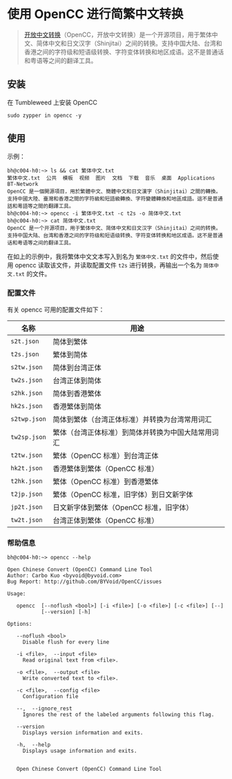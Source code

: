 # 使用 OpenCC 进行简繁中文转换

>[开放中文转换](https://github.com/BYVoid/OpenCC)（OpenCC，开放中文转换）是一个开源项目，用于繁体中文、简体中文和日文汉字（Shinjitai）之间的转换。支持中国大陆、台湾和香港之间的字符级和短语级转换、字符变体转换和地区成语。这不是普通话和粤语等之间的翻译工具。

## 安装

在 Tumbleweed 上安装 OpenCC

```
sudo zypper in opencc -y
```

## 使用

示例：

```shell
bh@c004-h0:~> ls && cat 繁体中文.txt
繁体中文.txt  公共  模板  视频  图片  文档  下载  音乐  桌面  Applications  BT-Network
OpenCC 是一個開源項目，用於繁體中文、簡體中文和日文漢字（Shinjitai）之間的轉換。支持中國大陸、臺灣和香港之間的字符級和短語級轉換、字符變體轉換和地區成語。這不是普通話和粵語等之間的翻譯工具。
bh@c004-h0:~> opencc -i 繁体中文.txt -c t2s -o 简体中文.txt
bh@c004-h0:~> cat 简体中文.txt
OpenCC 是一个开源项目，用于繁体中文、简体中文和日文汉字（Shinjitai）之间的转换。支持中国大陆、台湾和香港之间的字符级和短语级转换、字符变体转换和地区成语。这不是普通话和粤语等之间的翻译工具。
```

在如上的示例中，我将繁体中文文本写入到名为 `繁体中文.txt` 的文件中，然后使用 opencc 读取该文件，并读取配置文件 `t2s` 进行转换，再输出一个名为 `简体中文.txt` 的文件。

### 配置文件

有关 opencc 可用的配置文件如下：

|名称|用途|
|---|---|
|`s2t.json`|简体到繁体|
|`t2s.json`|繁体到简体|
|`s2tw.json`|简体到台湾正体|
|`tw2s.json`|台湾正体到简体|
|`s2hk.json`|简体到香港繁体|
|`hk2s.json`|香港繁体到简体|
|`s2twp.json`|简体到繁体（台湾正体标准）并转换为台湾常用词汇|
|`tw2sp.json`|繁体（台湾正体标准）到简体并转换为中国大陆常用词汇|
|`t2tw.json`|繁体（OpenCC 标准）到台湾正体|
|`hk2t.json`|香港繁体到繁体（OpenCC 标准）|
|`t2hk.json`|繁体（OpenCC 标准）到香港繁体|
|`t2jp.json`|繁体（OpenCC 标准，旧字体）到日文新字体|
|`jp2t.json`|日文新字体到繁体（OpenCC 标准，旧字体）|
|`tw2t.json`|台湾正体到繁体（OpenCC 标准）|

### 帮助信息

```shell
bh@c004-h0:~> opencc --help

Open Chinese Convert (OpenCC) Command Line Tool
Author: Carbo Kuo <byvoid@byvoid.com>
Bug Report: http://github.com/BYVoid/OpenCC/issues

Usage: 

   opencc  [--noflush <bool>] [-i <file>] [-o <file>] [-c <file>] [--]
           [--version] [-h]

Options: 

   --noflush <bool>
     Disable flush for every line

   -i <file>,  --input <file>
     Read original text from <file>.

   -o <file>,  --output <file>
     Write converted text to <file>.

   -c <file>,  --config <file>
     Configuration file

   --,  --ignore_rest
     Ignores the rest of the labeled arguments following this flag.

   --version
     Displays version information and exits.

   -h,  --help
     Displays usage information and exits.


   Open Chinese Convert (OpenCC) Command Line Tool
```